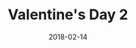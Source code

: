 ---
title: Valentine's Day 2
date: '2018-02-14'
thumb_image: images/mar-3yo/valentines-day2.jpg
thumb_image_alt: Valentine's Day 2
image: images/mar-3yo/valentines-day2.jpg
image_alt: Valentine's Day 2
template: project
---	